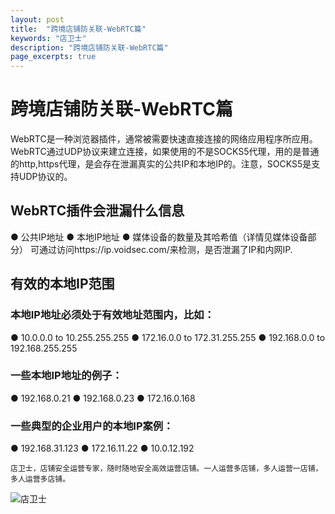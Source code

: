 ```yaml
---
layout: post
title:  "跨境店铺防关联-WebRTC篇"
keywords: "店卫士"
description: "跨境店铺防关联-WebRTC篇"
page_excerpts: true
---
```


# 跨境店铺防关联-WebRTC篇
WebRTC是一种浏览器插件，通常被需要快速直接连接的网络应用程序所应用。WebRTC通过UDP协议来建立连接，如果使用的不是SOCKS5代理，用的是普通的http,https代理，是会存在泄漏真实的公共IP和本地IP的。注意，SOCKS5是支持UDP协议的。
## WebRTC插件会泄漏什么信息
● 公共IP地址
● 本地IP地址
● 媒体设备的数量及其哈希值（详情见媒体设备部分）
可通过访问https://ip.voidsec.com/来检测，是否泄漏了IP和内网IP.
## 有效的本地IP范围
### 本地IP地址必须处于有效地址范围内，比如：
● 10.0.0.0 to 10.255.255.255
● 172.16.0.0 to 172.31.255.255
● 192.168.0.0 to 192.168.255.255
### 一些本地IP地址的例子：
● 192.168.0.21
● 192.168.0.23
● 172.16.0.168
### 一些典型的企业用户的本地IP案例：
● 192.168.31.123
● 172.16.11.22
● 10.0.12.192

```
店卫士，店铺安全运营专家，随时随地安全高效运营店铺。一人运营多店铺，多人运营一店铺，多人运营多店铺。
```

![店卫士]({{site.baseurl}}/assets/banner.png)

